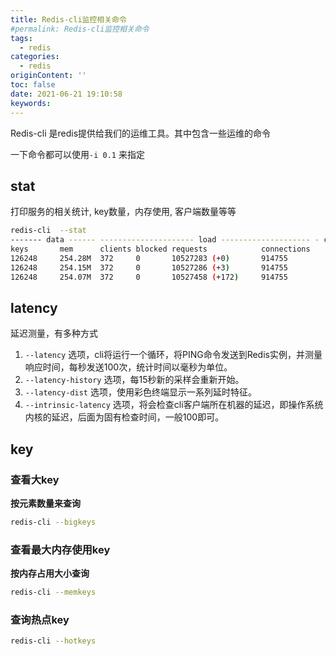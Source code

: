 ```yaml
---
title: Redis-cli监控相关命令
#permalink: Redis-cli监控相关命令
tags:
  - redis
categories:
  - redis
originContent: ''
toc: false
date: 2021-06-21 19:10:58
keywords:
---
```


Redis-cli 是redis提供给我们的运维工具。其中包含一些运维的命令

一下命令都可以使用`-i 0.1` 来指定

## stat

打印服务的相关统计, key数量，内存使用, 客户端数量等等

```bash
redis-cli  --stat
------- data ------ --------------------- load -------------------- - child -
keys       mem      clients blocked requests            connections          
126248     254.28M  372     0       10527283 (+0)       914755      
126248     254.15M  372     0       10527286 (+3)       914755      
126248     254.07M  372     0       10527458 (+172)     914755
```

## latency

延迟测量，有多种方式

1. `--latency` 选项，cli将运行一个循环，将PING命令发送到Redis实例，并测量响应时间，每秒发送100次，统计时间以毫秒为单位。
2. `--latency-history` 选项，每15秒新的采样会重新开始。
3. `--latency-dist` 选项，使用彩色终端显示一系列延时特征。
4. `--intrinsic-latency` 选项，将会检查cli客户端所在机器的延迟，即操作系统内核的延迟，后面为固有检查时间，一般100即可。

## key

### 查看大key

**按元素数量来查询**

```bash
redis-cli --bigkeys
```

### 查看最大内存使用key

**按内存占用大小查询**

```bash
redis-cli --memkeys
```

### 查询热点key

```bash
redis-cli --hotkeys
```




